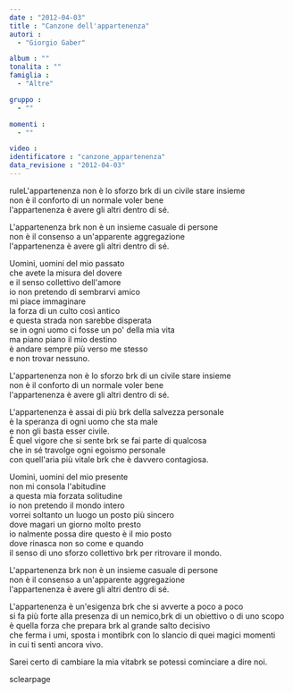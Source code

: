 ```yaml
---
date : "2012-04-03"
title : "Canzone dell'appartenenza"
autori : 
  - "Giorgio Gaber"

album : ""
tonalita : ""
famiglia : 
  - "Altre"

gruppo : 
  - ""

momenti : 
  - ""

video : 
identificatore : "canzone_appartenenza"
data_revisione : "2012-04-03"
---
```

  
  
  
ruleL'appartenenza non è lo sforzo brk di un civile stare insieme  
non è il conforto di un normale voler bene  
l'appartenenza è avere gli altri dentro di sé.  
  
  
L'appartenenza brk  non è un insieme casuale di persone  
non è il consenso a un'apparente aggregazione  
l'appartenenza è avere gli altri dentro di sé.  
  
  
Uomini, uomini del mio passato  
che avete la misura del dovere  
e il senso collettivo dell'amore  
io non pretendo di sembrarvi amico  
mi piace immaginare  
la forza di un culto così antico  
e questa strada non sarebbe disperata  
se in ogni uomo ci fosse un po' della mia vita  
ma piano piano il mio destino  
è andare sempre più verso me stesso  
e non trovar nessuno.  
  
  
L'appartenenza non è lo sforzo brk  di un civile stare insieme  
non è il conforto di un normale voler bene  
l'appartenenza è avere gli altri dentro di sé.  
  
  
L'appartenenza è assai di più brk  della salvezza personale  
è la speranza di ogni uomo che sta male  
e non gli basta esser civile.  
È quel vigore che si sente brk  se fai parte di qualcosa  
che in sé travolge ogni egoismo personale  
con quell'aria più vitale brk  che è davvero contagiosa.  
  
  
Uomini, uomini del mio presente  
non mi consola l'abitudine  
a questa mia forzata solitudine  
io non pretendo il mondo intero  
vorrei soltanto un luogo un posto più sincero  
dove magari un giorno molto presto  
io nalmente possa dire questo è il mio posto  
dove rinasca non so come e quando  
il senso di uno sforzo collettivo brk  per ritrovare il mondo.  
  
  
L'appartenenza brk  non è un insieme casuale di persone  
non è il consenso a un'apparente aggregazione  
l'appartenenza è avere gli altri dentro di sé.  
  
  
L'appartenenza è un'esigenza brk  che si avverte a poco a poco  
si fa più forte alla presenza di un nemico,brk di un obiettivo o di uno scopo  
è quella forza che prepara brk  al grande salto decisivo  
che ferma i umi, sposta i montibrk con lo slancio di quei magici momenti  
in cui ti senti ancora vivo.  
  
Sarei certo di cambiare la mia vitabrk se potessi cominciare a dire noi.  
  
  
  
sclearpage  
